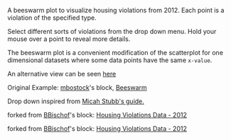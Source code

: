 A beeswarm plot to visualize housing violations from 2012. Each point is a violation of the specified type.

Select different sorts of violations from the drop down menu. Hold your mouse over a point to reveal more details.

The beeswarm plot is a convenient modification of the scatterplot for one dimensional datasets where some data points have the same `x-value`. 

An alternative view can be seen <a href="http://bl.ocks.org/BBischof/7607b90705281634c6da741c34d9ba7c">here</a>


Original Example: <a href='http://bl.ocks.org/mbostock/'>mbostock</a>'s block, <a href='http://bl.ocks.org/mbostock/6526445e2b44303eebf21da3b6627320'>Beeswarm</a>

Drop down inspired from <a href="http://bl.ocks.org/micahstubbs/d393bcfde0228430c00b">Micah Stubb's guide.</a>

forked from <a href='http://bl.ocks.org/BBischof/'>BBischof</a>'s block: <a href='http://bl.ocks.org/BBischof/a9e166f26ea11e01d838273e34a043b6'>Housing Violations Data - 2012</a>

forked from <a href='http://bl.ocks.org/BBischof/'>BBischof</a>'s block: <a href='http://bl.ocks.org/BBischof/f463291ee5d339b74f21c5ddbfbf798d'>Housing Violations Data - 2012</a>